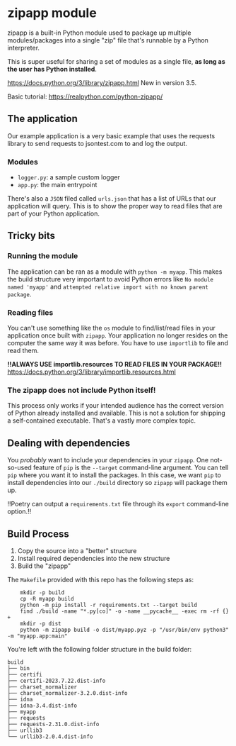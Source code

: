 # zipapp module

zipapp is a built-in Python module used to package up multiple modules/packages into a single "zip" file that's runnable by a Python interpreter.

This is super useful for sharing a set of modules as a single file, **as long as the user has Python installed**.

https://docs.python.org/3/library/zipapp.html
New in version 3.5.

Basic tutorial: https://realpython.com/python-zipapp/

## The application

Our example application is a very basic example that uses the requests library to send requests to jsontest.com to and log the output.

### Modules
* `logger.py`: a sample custom logger
* `app.py`: the main entrypoint

There's also a `JSON` filed called `urls.json` that has a list of URLs that our application will query.  This is to show the proper way to read files that are part of your Python application.

## Tricky bits

### Running the module
The application can be ran as a module with `python -m myapp`.  This makes the build structure very important to avoid Python errors like `No module named 'myapp'` and `attempted relative import with no known parent package`.

### Reading files

You can't use something like the `os` module to find/list/read files in your application once built with `zipapp`.  Your application no longer resides on the computer the same way it was before.  You have to use `importlib` to file and read them.

**!!ALWAYS USE importlib.resources TO READ FILES IN YOUR PACKAGE!!**
https://docs.python.org/3/library/importlib.resources.html

### The zipapp does not include Python itself!

This process only works if your intended audience has the correct version of Python already installed and available.  This is not a solution for shipping a self-contained executable.  That's a vastly more complex topic.

## Dealing with dependencies

You _probably_ want to include your dependencies in your `zipapp`.  One not-so-used feature of `pip` is the `--target` command-line argument.  You can tell `pip` where you want it to install the packages.  In this case, we want `pip` to install dependencies into our `./build` directory so `zipapp` will package them up.

!!Poetry can output a `requirements.txt` file through its `export` command-line option.!!

## Build Process
1. Copy the source into a "better" structure
2. Install required dependencies into the new structure
3. Build the "zipapp"

The `Makefile` provided with this repo has the following steps as:
```
	mkdir -p build
	cp -R myapp build
	python -m pip install -r requirements.txt --target build
	find ./build -name "*.py[co]" -o -name __pycache__ -exec rm -rf {} +
	mkdir -p dist
	python -m zipapp build -o dist/myapp.pyz -p "/usr/bin/env python3" -m "myapp.app:main"

```

You're left with the following folder structure in the build folder:
```
build
├── bin
├── certifi
├── certifi-2023.7.22.dist-info
├── charset_normalizer
├── charset_normalizer-3.2.0.dist-info
├── idna
├── idna-3.4.dist-info
├── myapp
├── requests
├── requests-2.31.0.dist-info
├── urllib3
└── urllib3-2.0.4.dist-info
```
